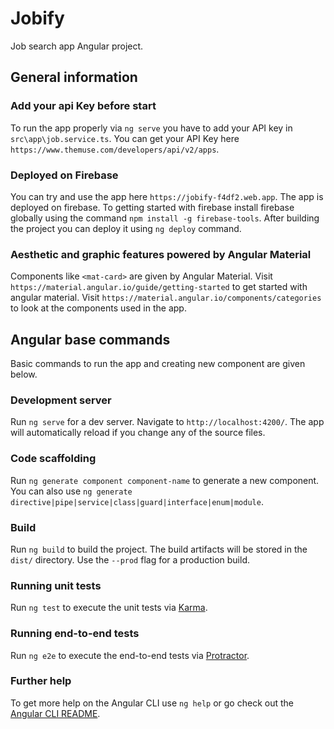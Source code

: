 # Jobify

Job search app Angular project.

## General information

### Add your api Key before start

To run the app properly via `ng serve` you have to add your API key in `src\app\job.service.ts`.
You can get your API Key here `https://www.themuse.com/developers/api/v2/apps`.

### Deployed on Firebase

You can try and use the app here `https://jobify-f4df2.web.app`. The app is deployed on firebase.
To getting started with firebase install firebase globally using the command `npm install -g firebase-tools`.
After building the project you can deploy it using `ng deploy` command.

### Aesthetic and graphic features powered by Angular Material

Components like `<mat-card>` are given by Angular Material.
Visit `https://material.angular.io/guide/getting-started` to get started with angular material.
Visit `https://material.angular.io/components/categories` to look at the components used in the app.


## Angular base commands

Basic commands to run the app and creating new component are given below.

### Development server

Run `ng serve` for a dev server. Navigate to `http://localhost:4200/`. The app will automatically reload if you change any of the source files.

### Code scaffolding

Run `ng generate component component-name` to generate a new component. You can also use `ng generate directive|pipe|service|class|guard|interface|enum|module`.

### Build

Run `ng build` to build the project. The build artifacts will be stored in the `dist/` directory. Use the `--prod` flag for a production build.

### Running unit tests

Run `ng test` to execute the unit tests via [Karma](https://karma-runner.github.io).

### Running end-to-end tests

Run `ng e2e` to execute the end-to-end tests via [Protractor](http://www.protractortest.org/).

### Further help

To get more help on the Angular CLI use `ng help` or go check out the [Angular CLI README](https://github.com/angular/angular-cli/blob/master/README.md).
